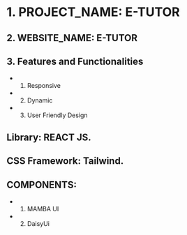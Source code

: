 # 1. PROJECT_NAME: E-TUTOR

## 2. WEBSITE_NAME: E-TUTOR

## 3. Features and Functionalities
* 1. Responsive
* 2. Dynamic
* 3. User Friendly Design

## Library: REACT JS.
## CSS Framework: Tailwind.
## COMPONENTS:
* 1. MAMBA UI
* 2. DaisyUi

